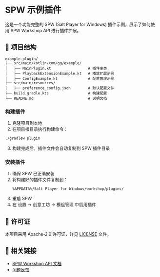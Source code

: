 # SPW 示例插件

这是一个功能完整的 SPW (Salt Player for Windows) 插件示例，展示了如何使用 SPW Workshop API 进行插件扩展。

## 📁 项目结构

```
example-plugin/
├── src/main/kotlin/com/gg/example/
│   ├── MainPlugin.kt                 # 插件主类
│   ├── PlaybackExtensionExample.kt   # 播放扩展示例
│   ├── ConfigExample.kt              # 配置管理示例
├── src/main/resources/
│   ├── preference_config.json        # 默认配置文件
├── build.gradle.kts                  # 构建配置
└── README.md                         # 说明文档
```

### 构建插件

1. 克隆项目到本地
2. 在项目根目录执行构建命令：

```bash
./gradlew plugin
```

3. 构建完成后，插件文件会自动复制到 SPW 插件目录

### 安装插件

1. 确保 SPW 已正确安装
2. 将构建好的插件文件复制到：
   ```
   %APPDATA%/Salt Player for Windows/workshop/plugins/
   ```
3. 重启 SPW
4. 在 设置 → 创意工坊 → 模组管理 中启用插件

## 📄 许可证

本项目采用 Apache-2.0 许可证，详见 [LICENSE](./LICENSE) 文件。

## 🔗 相关链接

- [SPW Workshop API 文档](https://github.com/Moriafly/spw-workshop-api)
- [问题反馈](https://github.com/Moriafly/spw-workshop-api/issues)